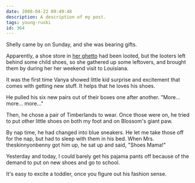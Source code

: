 ```yaml
---
date: 2008-04-22 09:49:48
description: A description of my post.
tags: young-ruski
id: 364
---
```

Shelly came by on Sunday, and she was bearing gifts.

Apparently, a shoe store in <a href="http://theskinnyonbenny.com/x/shellynjIndex.php">her ghetto</a> had been looted, but the looters left behind some child shoes, so she gathered up some leftovers, and brought them by during her her weekend visit to Louisiana.
<!--more-->
It was the first time Vanya showed little kid surprise and excitement that comes with getting new stuff.  It helps that he loves his shoes.

He pulled his six new pairs out of their boxes one after another.  "More... more...  more..."

Then, he chose a pair of Timberlands to wear.  Once those were on, he tried to put other little shoes on both my foot and on Blossom's giant paw.

By nap time, he had changed into blue sneakers.  He let me take those off for the nap, but had to sleep with them in his bed.  When Mrs. theskinnyonbenny got him up, he sat up and said, "Shoes Mama!"

Yesterday and today, I could barely get his pajama pants off because of the demand to put on new shoes and go to school.

It's easy to excite a toddler, once you figure out his fashion sense.